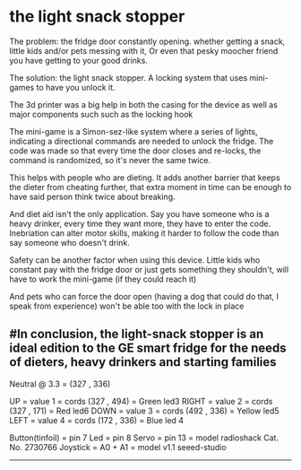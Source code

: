 # the light snack stopper

The problem: the fridge door constantly opening. whether getting a snack, little kids and/or pets messing with it, Or even that pesky moocher friend you have getting to your good drinks. 

The solution: the light snack stopper. A locking system that uses mini- games to have you unlock it.

The 3d printer was a big help in both the casing for the device as well as major components such such as the locking hook 

The mini-game is a Simon-sez-like system where a series of lights, indicating a directional commands are needed to unlock the fridge. The code was made so that every time the door closes and re-locks, the command is randomized, so it's never the same twice. 

This helps with people who are dieting. It adds another barrier that keeps the dieter from cheating further, that extra moment in time can be enough to have said person think twice about breaking. 

And diet aid isn't the only application. Say you have someone who is a heavy drinker, every time they want more, they have to enter the code. Inebriation can alter motor skills, making it harder to follow the code than say someone who doesn't drink. 

Safety can be another factor when using this device. Little kids who constant pay with the fridge door or just gets something they shouldn't, will have to work the mini-game (if they could reach it) 

And pets who can force the door open (having a dog that could do that, I speak from experience) won't be able too with the lock in place

#In conclusion, the light-snack stopper is an ideal edition to the GE smart fridge for the needs of dieters, heavy drinkers and starting families 
---------------------------
 Neutral @ 3.3 = (327 , 336)
 
 UP    = value 1 = cords (327 , 494) = Green led3
 RIGHT = value 2 = cords (327 , 171) = Red led6 
 DOWN  = value 3 = cords (492 , 336) = Yellow led5
 LEFT  = value 4 = cords (172 , 336) = Blue led 4

 Button(tinfoil) = pin 7 
 Led = pin 8 
 Servo = pin 13      = model radioshack Cat. No. 2730766
 Joystick = A0 + A1  = model v1.1 seeed-studio
 
---------------------------

